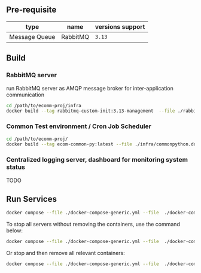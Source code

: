 ## Pre-requisite
| type | name | versions support |
|------|------|------------------|
| Message Queue | RabbitMQ | `3.13` |


## Build
### RabbitMQ server
run RabbitMQ server as AMQP message broker for inter-application communication 

```bash
cd /path/to/ecomm-proj/infra
docker build --tag rabbitmq-custom-init:3.13-management  --file ./rabbitmq-custom-init.dockerfile  .
```

### Common Test environment / Cron Job Scheduler
```bash
cd /path/to/ecomm-proj/
docker build --tag ecom-common-py:latest --file ./infra/commonpython.dockerfile .
```

### Centralized logging server, dashboard for monitoring system status
TODO


## Run Services
```bash
docker compose --file ./docker-compose-generic.yml --file  ./docker-compose-dev.yml up --detach
```

To stop all servers without removing the containers, use the command below:
```bash
docker compose --file ./docker-compose-generic.yml --file  ./docker-compose-dev.yml stop
```

Or stop and then remove all relevant containers:
```bash
docker compose --file ./docker-compose-generic.yml --file  ./docker-compose-dev.yml down
```
